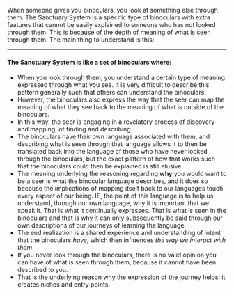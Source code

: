 When someone gives you binoculars, you look at something else through them. The Sanctuary System is a specific type of binoculars with extra features that cannot be easily explained to someone who has not looked through them. This is because of the depth of meaning of what is seen through them. The main thing to understand is this:

--- 

#### The Sanctuary System is like a set of binoculars where:
- When you look through them, you understand a certain type of meaning expressed through what you see. It is very difficult to describe this pattern generally such that others can understand the binoculars.
- However, the binoculars also express the way that the seer can map the meaning of what they see back to the meaning of what is outside of the binoculars.
- In this way, the seer is engaging in a revelatory process of discovery and mapping, of finding and describing.
- The binoculars have their own language associated with them, and describing what is seen through that language allows it to then be translated back into the language of those who have never looked through the binoculars, but the exact pattern of how that works such that the binoculars could then be explained is still elusive.
- The meaning underlying the reasoning regarding **why** you would want to be a seer is what the binocular language describes, and it does so because the implications of mapping itself back to our languages touch every aspect of our being. IE, the point of this language is to help us understand, through our own language, why it is important that we speak it. That is what it continually expresses. That is what is seen in the binoculars and that is why it can only subsequently be said through our own descriptions of our journeys of learning the language.
- The end realization is a shared experience and understanding of intent that the binoculars *have*, which then influences *the way we interact with them*.
- If you never look through the binoculars, there is no valid opinion you can have of what is seen through them, because it cannot have been described to you.
- That is the underlying reason why the expression of the journey helps: it creates niches and entry points.
